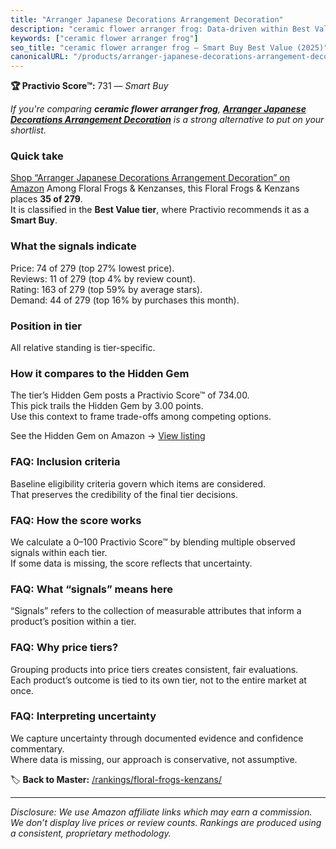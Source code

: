 ```yaml
---
title: "Arranger Japanese Decorations Arrangement Decoration"
description: "ceramic flower arranger frog: Data-driven within Best Value ranking using the Practivio Score™. Positioned by quality, value, demand, findability, momentum."
keywords: ["ceramic flower arranger frog"]
seo_title: "ceramic flower arranger frog — Smart Buy Best Value (2025)"
canonicalURL: "/products/arranger-japanese-decorations-arrangement-decoration-B093V87TB1/"
---
```


**🏆 Practivio Score™:** 731 — _Smart Buy_


*If you're comparing **ceramic flower arranger frog**, **[Arranger Japanese Decorations Arrangement Decoration](https://www.amazon.com/dp/B093V87TB1?tag=practivio-20)** is a strong alternative to put on your shortlist.*
### Quick take
[Shop “Arranger Japanese Decorations Arrangement Decoration” on Amazon](https://www.amazon.com/dp/B093V87TB1?tag=practivio-20)
Among Floral Frogs & Kenzanses, this Floral Frogs & Kenzans places **35 of 279**.  
It is classified in the **Best Value tier**, where Practivio recommends it as a **Smart Buy**.

### What the signals indicate
Price: 74 of 279 (top 27% lowest price).  
Reviews: 11 of 279 (top 4% by review count).  
Rating: 163 of 279 (top 59% by average stars).  
Demand: 44 of 279 (top 16% by purchases this month).

### Position in tier
All relative standing is tier-specific.

### How it compares to the Hidden Gem
The tier’s Hidden Gem posts a Practivio Score™ of 734.00.  
This pick trails the Hidden Gem by 3.00 points.  
Use this context to frame trade-offs among competing options.  

See the Hidden Gem on Amazon → [View listing](https://www.amazon.com/dp/B079NXG2X3?tag=practivio-20)

### FAQ: Inclusion criteria
Baseline eligibility criteria govern which items are considered.  
That preserves the credibility of the final tier decisions.

### FAQ: How the score works
We calculate a 0–100 Practivio Score™ by blending multiple observed signals within each tier.  
If some data is missing, the score reflects that uncertainty.

### FAQ: What “signals” means here
“Signals” refers to the collection of measurable attributes that inform a product’s position within a tier.

### FAQ: Why price tiers?
Grouping products into price tiers creates consistent, fair evaluations.  
Each product’s outcome is tied to its own tier, not to the entire market at once.

### FAQ: Interpreting uncertainty
We capture uncertainty through documented evidence and confidence commentary.  
Where data is missing, our approach is conservative, not assumptive.


🏷️ **Back to Master:** [/rankings/floral-frogs-kenzans/](/rankings/floral-frogs-kenzans/)

---
_Disclosure: We use Amazon affiliate links which may earn a commission. We don’t display live prices or review counts. Rankings are produced using a consistent, proprietary methodology._
